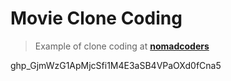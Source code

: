 # Movie Clone Coding
> Example of clone coding at <a href="https://nomadcoders.co/react-for-beginners/lobby" target="_blank"><strong>nomadcoders</strong></a>

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